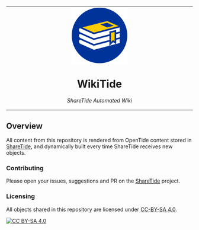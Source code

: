 <table align="center"><tr><td align="center" width="9999">
<img src="wikitide-logo.png" align="center" width="150" alt="Project icon">

# WikiTide

_ShareTide Automated Wiki_

</td></tr></table>

## Overview

All content from this repository is rendered from OpenTide content stored in [ShareTide](https://github.com/OpenTideHQ/ShareTide), and dynamically built every time ShareTide receives new objects.
 
### Contributing

Please open your issues, suggestions and PR on the [ShareTide](https://github.com/OpenTideHQ/ShareTide) project.

### Licensing

All objects shared in this repository are licensed under [CC-BY-SA 4.0](https://creativecommons.org/licenses/by-sa/4.0/deed.en). 

[![CC BY-SA 4.0][cc-by-sa-image]][cc-by-sa]

[cc-by-sa]: http://creativecommons.org/licenses/by-sa/4.0/
[cc-by-sa-image]: https://licensebuttons.net/l/by-sa/4.0/88x31.png
[cc-by-sa-shield]: https://img.shields.io/badge/License-CC%20BY--SA%204.0-lightgrey.svg

